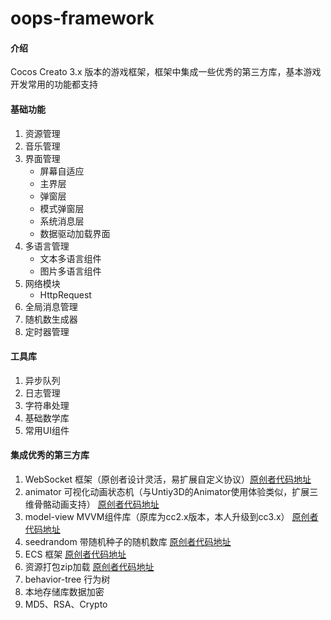 # oops-framework

#### 介绍
Cocos Creato 3.x 版本的游戏框架，框架中集成一些优秀的第三方库，基本游戏开发常用的功能都支持

#### 基础功能
1. 资源管理
2. 音乐管理
3. 界面管理
    - 屏幕自适应
    - 主界层
    - 弹窗层
    - 模式弹窗层
    - 系统消息层
    - 数据驱动加载界面
4. 多语言管理
    - 文本多语言组件
    - 图片多语言组件
5. 网络模块
    - HttpRequest
6. 全局消息管理
7. 随机数生成器
8. 定时器管理

#### 工具库
1. 异步队列
2. 日志管理 
3. 字符串处理
4. 基础数学库
5. 常用UI组件

#### 集成优秀的第三方库
1. WebSocket 框架（原创者设计灵活，易扩展自定义协议）[原创者代码地址](https://github.com/wyb10a10/cocos_creator_framework)
2. animator 可视化动画状态机（与Untiy3D的Animator使用体验类似，扩展三维骨骼动画支持） [原创者代码地址](https://github.com/LeeYip/cocos-animator)
3. model-view MVVM组件库（原库为cc2.x版本，本人升级到cc3.x） [原创者代码地址](https://github.com/wsssheep/cocos_creator_mvvm_tools)
4. seedrandom 带随机种子的随机数库 [原创者代码地址](https://www.npmjs.com/package/seedrandom)
5. ECS 框架 [原创者代码地址](https://github.com/shangdibaozi/ECS)
6. 资源打包zip加载 [原创者代码地址](https://github.com/Stuk/jszip)
7. behavior-tree 行为树
8. 本地存储库数据加密
9. MD5、RSA、Crypto
